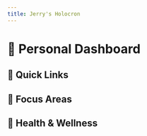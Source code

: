 ```yaml
---
title: Jerry's Holocron
---
```


# 🎯 Personal Dashboard

## 🌅 Quick Links

## 🎯 Focus Areas

## 💪 Health & Wellness